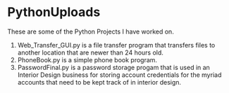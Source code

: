 # PythonUploads
These are some of the Python Projects I have worked on.

1. Web_Transfer_GUI.py is a file transfer program that transfers files to another location that are newer than 24 hours old. 
2. PhoneBook.py is a simple phone book program.
3. PasswordFinal.py is a password storage progam that is used in an Interior Design business for storing account credentials for the myriad
accounts that need to be kept track of in interior design.
